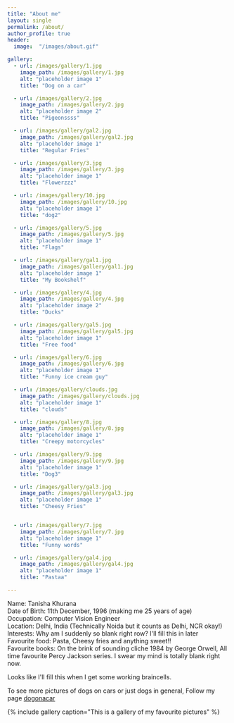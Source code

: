 ```yaml
---
title: "About me"
layout: single
permalink: /about/
author_profile: true
header:
  image:  "/images/about.gif"

gallery:
  - url: /images/gallery/1.jpg
    image_path: /images/gallery/1.jpg
    alt: "placeholder image 1"
    title: "Dog on a car"

  - url: /images/gallery/2.jpg
    image_path: /images/gallery/2.jpg
    alt: "placeholder image 2"
    title: "Pigeonssss"

  - url: /images/gallery/gal2.jpg
    image_path: /images/gallery/gal2.jpg
    alt: "placeholder image 1"
    title: "Regular Fries" 

  - url: /images/gallery/3.jpg
    image_path: /images/gallery/3.jpg
    alt: "placeholder image 1"
    title: "Flowerzzz"

  - url: /images/gallery/10.jpg 
    image_path: /images/gallery/10.jpg
    alt: "placeholder image 1"
    title: "dog2"  

  - url: /images/gallery/5.jpg
    image_path: /images/gallery/5.jpg
    alt: "placeholder image 1"
    title: "Flags"

  - url: /images/gallery/gal1.jpg
    image_path: /images/gallery/gal1.jpg
    alt: "placeholder image 1"
    title: "My Bookshelf" 

  - url: /images/gallery/4.jpg
    image_path: /images/gallery/4.jpg
    alt: "placeholder image 2"
    title: "Ducks"

  - url: /images/gallery/gal5.jpg
    image_path: /images/gallery/gal5.jpg
    alt: "placeholder image 1"
    title: "Free food" 

  - url: /images/gallery/6.jpg
    image_path: /images/gallery/6.jpg
    alt: "placeholder image 1"
    title: "Funny ice cream guy"   

  - url: /images/gallery/clouds.jpg
    image_path: /images/gallery/clouds.jpg
    alt: "placeholder image 1"
    title: "clouds"  

  - url: /images/gallery/8.jpg
    image_path: /images/gallery/8.jpg
    alt: "placeholder image 1"
    title: "Creepy motorcycles" 

  - url: /images/gallery/9.jpg 
    image_path: /images/gallery/9.jpg
    alt: "placeholder image 1"
    title: "Dog3"  

  - url: /images/gallery/gal3.jpg
    image_path: /images/gallery/gal3.jpg
    alt: "placeholder image 1"
    title: "Cheesy Fries"  


  - url: /images/gallery/7.jpg
    image_path: /images/gallery/7.jpg
    alt: "placeholder image 1"
    title: "Funny words"  

  - url: /images/gallery/gal4.jpg
    image_path: /images/gallery/gal4.jpg
    alt: "placeholder image 1"
    title: "Pastaa"

---
```


Name: Tanisha Khurana   
Date of Birth: 11th December, 1996 (making me 25 years of age)   
Occupation: Computer Vision Engineer    
Location: Delhi, India (Technically Noida but it counts as Delhi, NCR okay!)   
Interests: Why am I suddenly so blank right row? I'll fill this in later   
Favourite food: Pasta, Cheesy fries and anything sweet!!   
Favourite books: On the brink of sounding cliche 1984 by George Orwell, All time favourite Percy Jackson series. I swear my mind is totally blank right now.   

Looks like I'll fill this when I get some working braincells.


To see more pictures of dogs on cars or just dogs in general, Follow my page [dogonacar](
https://www.instagram.com/dogonacar/?hl=en)



{% include gallery caption="This is a gallery of my favourite pictures" %}






    

 
